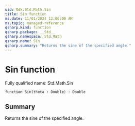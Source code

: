 ```yaml
---
uid: Qdk.Std.Math.Sin
title: Sin function
ms.date: 11/01/2024 12:00:00 AM
ms.topic: managed-reference
qsharp.kind: function
qsharp.package: __Std__
qsharp.namespace: Std.Math
qsharp.name: Sin
qsharp.summary: "Returns the sine of the specified angle."
---
```


# Sin function

Fully qualified name: Std.Math.Sin

```qsharp
function Sin(theta : Double) : Double
```

## Summary
Returns the sine of the specified angle.
